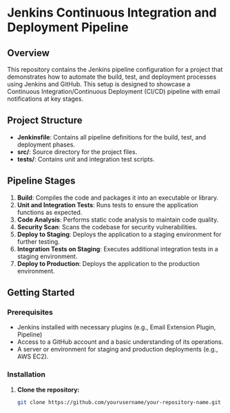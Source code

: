 # Jenkins Continuous Integration and Deployment Pipeline

## Overview

This repository contains the Jenkins pipeline configuration for a project that demonstrates how to automate the build, test, and deployment processes using Jenkins and GitHub. This setup is designed to showcase a Continuous Integration/Continuous Deployment (CI/CD) pipeline with email notifications at key stages.

## Project Structure

- **Jenkinsfile**: Contains all pipeline definitions for the build, test, and deployment phases.
- **src/**: Source directory for the project files.
- **tests/**: Contains unit and integration test scripts.

## Pipeline Stages

1. **Build**: Compiles the code and packages it into an executable or library.
2. **Unit and Integration Tests**: Runs tests to ensure the application functions as expected.
3. **Code Analysis**: Performs static code analysis to maintain code quality.
4. **Security Scan**: Scans the codebase for security vulnerabilities.
5. **Deploy to Staging**: Deploys the application to a staging environment for further testing.
6. **Integration Tests on Staging**: Executes additional integration tests in a staging environment.
7. **Deploy to Production**: Deploys the application to the production environment.

## Getting Started

### Prerequisites

- Jenkins installed with necessary plugins (e.g., Email Extension Plugin, Pipeline)
- Access to a GitHub account and a basic understanding of its operations.
- A server or environment for staging and production deployments (e.g., AWS EC2).

### Installation

1. **Clone the repository:**
   ```bash
   git clone https://github.com/yourusername/your-repository-name.git
